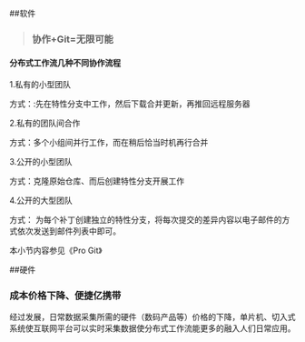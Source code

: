 ##软件

> ### **协作+Git=无限可能**





#### 分布式工作流几种不同协作流程


1.私有的小型团队

方式：:先在特性分支中工作，然后下载合并更新，再推回远程服务器

2.私有的团队间合作

方式：多个小组间并行工作，而在稍后恰当时机再行合并

3.公开的小型团队

方式：克隆原始仓库、而后创建特性分支开展工作

4.公开的大型团队

方式： 为每个补丁创建独立的特性分支，将每次提交的差异内容以电子邮件的方式依次发送到邮件列表中即可。

本小节内容参见《Pro Git》

##硬件

### 成本价格下降、便捷亿携带

经过发展，日常数据采集所需的硬件（数码产品等）价格的下降，单片机、切入式系统使互联网平台可以实时采集数据使分布式工作流能更多的融入人们日常应用。



